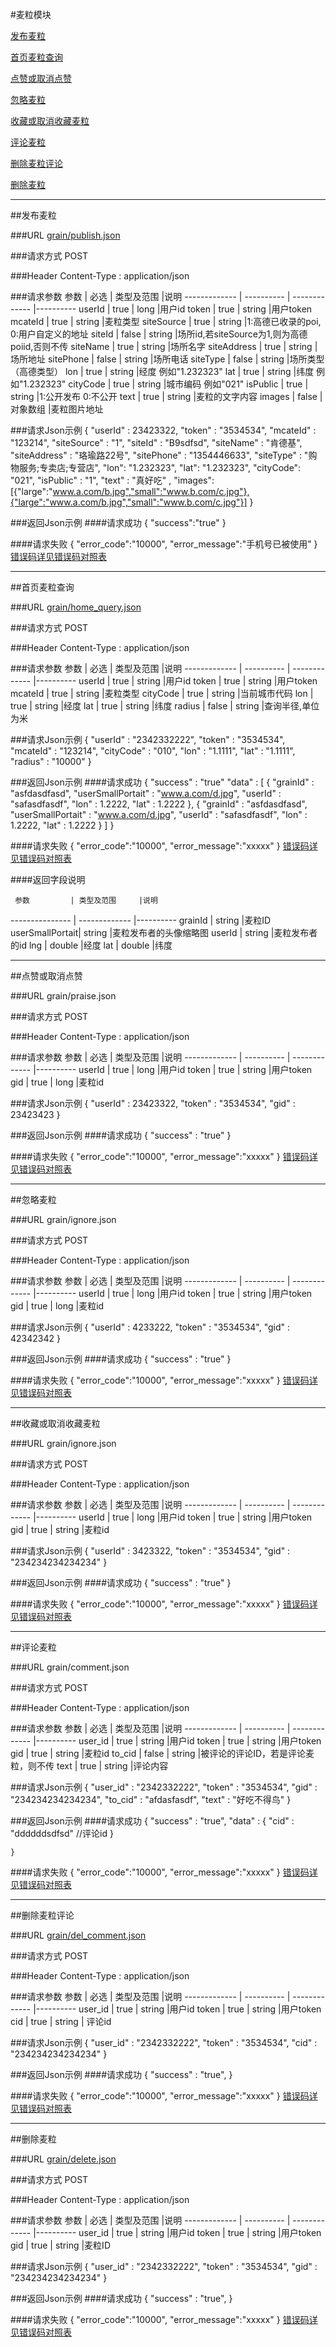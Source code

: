 #麦粒模块 

[发布麦粒](#1)

[首页麦粒查询](#2)

[点赞或取消点赞](#3)

[忽略麦粒](#4)

[收藏或取消收藏麦粒](#5)

[评论麦粒](#6)

[删除麦粒评论](#7)

[删除麦粒](#8)

---
##<a id="1">发布麦粒</a>

###<a id="1.1">URL</a>
[grain/publish.json](http://api.maitian.com/v1/grain/publish.json)

###<a id="1.2">请求方式</a>
POST

###<a id="1.3">Header</a>
Content-Type : application/json

###<a id="1.4">请求参数</a>
     参数      | 必选 	    | 类型及范围     |说明
-------------  | ---------- | -------------  |---------- 
userId        | true	    | long         |用户id
token          | true	    | string         |用户token
mcateId       | true       | string             |麦粒类型
siteSource    | true       | string         |1:高德已收录的poi, 0:用户自定义的地址
siteId        | false      | string         |场所id,若siteSource为1,则为高德poiid,否则不传
siteName      | true       | string         |场所名字
siteAddress   | true       | string         |场所地址
sitePhone     | false      | string         |场所电话
siteType      | false      | string         |场所类型（高德类型）
lon            | true       | string         |经度 例如"1.232323"
lat            | true       | string         |纬度 例如"1.232323"
cityCode      | true       | string         |城市编码 例如"021"
isPublic      | true       | string         |1:公开发布 0:不公开
text           | true       | string         |麦粒的文字内容
images         | false      | 对象数组       |麦粒图片地址

###<a id="1.5">请求Json示例</a>
	{
		"userId" : 23423322,
		"token" : "3534534",
		"mcateId" : "123214",
		"siteSource" : "1",
		"siteId" : "B9sdfsd",
		"siteName" : "肯德基",
		"siteAddress" : "珞瑜路22号",
		"sitePhone" : "1354446633",
		"siteType" : "购物服务;专卖店;专营店",
		"lon": "1.232323",
		"lat": "1.232323",
		"cityCode": "021",
		"isPublic" : "1",
		"text" : "真好吃" ,
		"images": [{"large":"www.a.com/b.jpg","small":"www.b.com/c.jpg"},{"large":"www.a.com/b.jpg","small":"www.b.com/c.jpg"}]
	}

###<a id="1.6">返回Json示例</a>
####<a id="1.6.1">请求成功</a>
	{
		"success":"true"
	}

####<a id="1.6.2">请求失败</a>
	{
		"error_code":"10000",
		"error_message":"手机号已被使用"
	}
[错误码详见错误码对照表](错误码对照表.md)



---
##<a id="2">首页麦粒查询</a>

###<a id="2.1">URL</a>
[grain/home_query.json](http://api.maitian.com/v1/grain/home_query.json)

###<a id="2.2">请求方式</a>
POST

###<a id="2.3">Header</a>
Content-Type : application/json

###<a id="2.4">请求参数</a>
     参数      | 必选 	    | 类型及范围     |说明
-------------  | ---------- | -------------  |---------- 
userId        | true	    | string         |用户id
token          | true	    | string         |用户token
mcateId       | true       | string         |麦粒类型
cityCode      | true       | string         |当前城市代码
lon            | true       | string         |经度
lat            | true       | string         |纬度
radius	       | false      | string         |查询半径,单位为米

###<a id="2.5">请求Json示例</a>
	{
		"userId" : "2342332222",
		"token" : "3534534",
		"mcateId" : "123214",
		"cityCode" : "010",
		"lon" : "1.1111",
		"lat" : "1.1111",
		"radius" : "10000"
	}

###<a id="2.6">返回Json示例</a>
####<a id="2.6.1">请求成功</a>
	{
		"success" : "true"
		"data" : [
				{ 
					"grainId" : "asfdasdfasd",
					"userSmallPortait" : "www.a.com/d.jpg",
					"userId" : "safasdfasdf",
					"lon" : 1.2222, 
					"lat" : 1.2222
				},
				{ 
					"grainId" : "asfdasdfasd",
					"userSmallPortait" : "www.a.com/d.jpg",
					"userId" : "safasdfasdf",
					"lon" : 1.2222, 
					"lat" : 1.2222
				}
			]
	}

####<a id="2.6.2">请求失败</a>
	{
		"error_code":"10000",
		"error_message":"xxxxx"
	}
[错误码详见错误码对照表](错误码对照表.md)

####<a id="2.6.3">返回字段说明</a>

     参数      	| 类型及范围   	|说明
--------------- | -------------	|---------- 
grainId         | string        |麦粒ID
userSmallPortait| string        |麦粒发布者的头像缩略图
userId          | string        |麦粒发布者的id
lng             | double        |经度
lat             | double        |纬度

---
##<a id="3">点赞或取消点赞</a>

###<a id="3.1">URL</a>
grain/praise.json

###<a id="3.2">请求方式</a>
POST

###<a id="3.3">Header</a>
Content-Type : application/json

###<a id="3.4">请求参数</a>
     参数      | 必选 	    | 类型及范围     |说明
-------------  | ---------- | -------------  |---------- 
userId        | true	    | long         |用户id
token          | true	    | string         |用户token
gid            | true       | long         |麦粒id

###<a id="3.5">请求Json示例</a>
	{
		"userId" : 23423322,
		"token" : "3534534",
		"gid" : 23423423
	}

###<a id="3.6">返回Json示例</a>
####<a id="3.6.1">请求成功</a>
	{
		"success" : "true"
	}

####<a id="3.6.2">请求失败</a>
	{
		"error_code":"10000",
		"error_message":"xxxxx"
	}
[错误码详见错误码对照表](错误码对照表.md)

---
##<a id="4">忽略麦粒</a>

###<a id="4.1">URL</a>
grain/ignore.json

###<a id="4.2">请求方式</a>
POST

###<a id="4.3">Header</a>
Content-Type : application/json

###<a id="4.4">请求参数</a>
     参数      | 必选 	    | 类型及范围     |说明
-------------  | ---------- | -------------  |---------- 
userId        | true	    | long         |用户id
token          | true	    | string         |用户token
gid            | true       | long         |麦粒id

###<a id="4.5">请求Json示例</a>
	{
		"userId" : 4233222,
		"token" : "3534534",
		"gid" : 42342342
	}

###<a id="4.6">返回Json示例</a>
####<a id="4.6.1">请求成功</a>
	{
		"success" : "true"
	}

####<a id="4.6.2">请求失败</a>
	{
		"error_code":"10000",
		"error_message":"xxxxx"
	}
[错误码详见错误码对照表](错误码对照表.md)

---
##<a id="5">收藏或取消收藏麦粒</a>

###<a id="5.1">URL</a>
grain/ignore.json

###<a id="5.2">请求方式</a>
POST

###<a id="5.3">Header</a>
Content-Type : application/json

###<a id="5.4">请求参数</a>
     参数      | 必选 	    | 类型及范围     |说明
-------------  | ---------- | -------------  |---------- 
userId        | true	    | long         |用户id
token          | true	    | string         |用户token
gid            | true       | string         |麦粒id

###<a id="5.5">请求Json示例</a>
	{
		"userId" : 3423322,
		"token" : "3534534",
		"gid" : "234234234234234"
	}

###<a id="5.6">返回Json示例</a>
####<a id="5.6.1">请求成功</a>
	{
		"success" : "true"
	}

####<a id="5.6.2">请求失败</a>
	{
		"error_code":"10000",
		"error_message":"xxxxx"
	}
[错误码详见错误码对照表](错误码对照表.md)

---
##<a id="6">评论麦粒</a>

###<a id="6.1">URL</a>
grain/comment.json

###<a id="6.2">请求方式</a>
POST

###<a id="6.3">Header</a>
Content-Type : application/json

###<a id="6.4">请求参数</a>
     参数      | 必选 	    | 类型及范围     |说明
-------------  | ---------- | -------------  |---------- 
user_id        | true	    | string         |用户id
token          | true	    | string         |用户token
gid            | true       | string         |麦粒id
to_cid         | false      | string         |被评论的评论ID，若是评论麦粒，则不传
text           | true       | string         |评论内容

###<a id="6.5">请求Json示例</a>
	{
		"user_id" : "2342332222",
		"token" : "3534534",
		"gid" : "234234234234234",
		"to_cid" : "afdasfasdf",
		"text" : "好吃不得鸟"
	}

###<a id="6.6">返回Json示例</a>
####<a id="6.6.1">请求成功</a>
	{
		"success" : "true",
		"data" : {
		   "cid" : "ddddddsdfsd"   //评论id
		}
		
	}

####<a id="6.6.2">请求失败</a>
	{
		"error_code":"10000",
		"error_message":"xxxxx"
	}
[错误码详见错误码对照表](错误码对照表.md)

---
##<a id="7">删除麦粒评论</a>

###<a id="7.1">URL</a>
[grain/del_comment.json](http://api.maitian.com/v1/grain/del_comment.json)

###<a id="7.2">请求方式</a>
POST

###<a id="7.3">Header</a>
Content-Type : application/json

###<a id="7.4">请求参数</a>
     参数      | 必选 	    | 类型及范围     |说明
-------------  | ---------- | -------------  |---------- 
user_id        | true	    | string         |用户id
token          | true	    | string         |用户token
cid            | true       | string         | 评论id

###<a id="7.5">请求Json示例</a>
	{
		"user_id" : "2342332222",
		"token" : "3534534",
		"cid" : "234234234234234"
	}

###<a id="7.6">返回Json示例</a>
####<a id="7.6.1">请求成功</a>
	{
		"success" : "true",
	}

####<a id="7.6.2">请求失败</a>
	{
		"error_code":"10000",
		"error_message":"xxxxx"
	}
[错误码详见错误码对照表](错误码对照表.md)

---
##<a id="8">删除麦粒</a>

###<a id="8.1">URL</a>
[grain/delete.json](http://api.maitian.com/v1/grain/delete.json)

###<a id="8.2">请求方式</a>
POST

###<a id="8.3">Header</a>
Content-Type : application/json

###<a id="8.4">请求参数</a>
     参数      | 必选 	    | 类型及范围     |说明
-------------  | ---------- | -------------  |---------- 
user_id        | true	    | string         |用户id
token          | true	    | string         |用户token
gid            | true       | string         |麦粒ID

###<a id="8.5">请求Json示例</a>
	{
		"user_id" : "2342332222",
		"token" : "3534534",
		"gid" : "234234234234234"
	}

###<a id="8.6">返回Json示例</a>
####<a id="8.6.1">请求成功</a>
	{
		"success" : "true",
	}

####<a id="8.6.2">请求失败</a>
	{
		"error_code":"10000",
		"error_message":"xxxxx"
	}
[错误码详见错误码对照表](错误码对照表.md)
